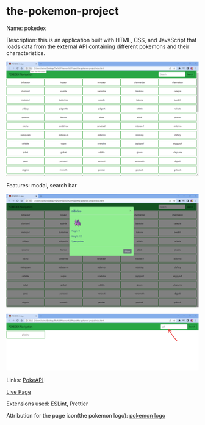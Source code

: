 # the-pokemon-project

Name: pokedex

Description: this is an application built with HTML, CSS, and JavaScript that loads data from the external API containing different pokemons and their characteristics.

![page outlook](screenshots/Screenshot%201.png)

Features: modal, search bar

![modal](screenshots/Screenshot%203.png)

![search bar](screenshots/Screenshot%202.png)

Links:
[PokeAPI](https://pokeapi.co/api/v2/pokemon/?limit=150)

[Live Page](https://fjam2023.github.io/the-pokemon-project/)


Extensions used:  ESLint, Prettier

Attribution for the page icon(the pokemon logo): [pokemon logo](https://www.freepnglogos.com/images/pokemon-logo-png-1446.html)
